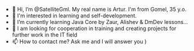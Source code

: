 - 👋 Hi, I’m @SatelliteGml. My real name is Artur. I'm from Gomel, 35 y.o.
- 👀 I'm interested in learning and self-development.
- 🌱 I’m currently learning Java Core by Zaur, Alishev & DmDev lessons...
- 💞️ I am looking for cooperation in training and creating projects for further work in the IT field
- 📫 How to contact me? Ask me and I will answer you )

<!---
SatelliteGml/SatelliteGml is a ✨ special ✨ repository because its `README.md` (this file) appears on your GitHub profile.
You can click the Preview link to take a look at your changes.
--->
